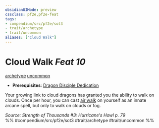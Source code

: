 ```yaml
---
obsidianUIMode: preview
cssclass: pf2e,pf2e-feat
tags:
- compendium/src/pf2e/sot3
- trait/archetype
- trait/uncommon
aliases: ["Cloud Walk"]
---
```

# Cloud Walk  *Feat 10*  
[archetype](archetype.md "Archetype Feat Trait")  [uncommon](uncommon.md "Uncommon Rarity Trait")  

- **Prerequisites**: [Dragon Disciple Dedication](dragon-disciple-dedication-apg.md)

Your growing link to cloud dragons has granted you the ability to walk on clouds. Once per hour, you can cast [air walk](air-walk.md) on yourself as an innate arcane spell, but only to walk on clouds or fog.

*Source: Strength of Thousands #3: Hurricane's Howl p. 79*  
%% #compendium/src/pf2e/sot3 #trait/archetype #trait/uncommon %%